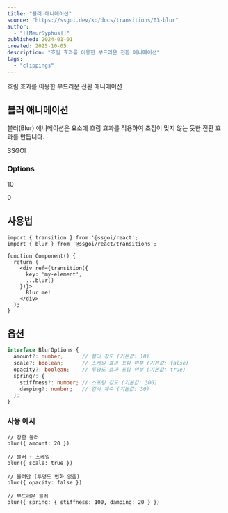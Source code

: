 ```yaml
---
title: "블러 애니메이션"
source: "https://ssgoi.dev/ko/docs/transitions/03-blur"
author:
  - "[[MeurSyphus]]"
published: 2024-01-01
created: 2025-10-05
description: "흐림 효과를 이용한 부드러운 전환 애니메이션"
tags:
  - "clippings"
---
```

흐림 효과를 이용한 부드러운 전환 애니메이션

## 블러 애니메이션

블러(Blur) 애니메이션은 요소에 흐림 효과를 적용하여 초점이 맞지 않는 듯한 전환 효과를 만듭니다.

SSGOI

### Options

10

0

## 사용법

```tsx
import { transition } from '@ssgoi/react';
import { blur } from '@ssgoi/react/transitions';

function Component() {
  return (
    <div ref={transition({
      key: 'my-element',
      ...blur()
    })}>
      Blur me!
    </div>
  );
}
```

## 옵션

```typescript
interface BlurOptions {
  amount?: number;      // 블러 강도 (기본값: 10)
  scale?: boolean;      // 스케일 효과 포함 여부 (기본값: false)
  opacity?: boolean;    // 투명도 효과 포함 여부 (기본값: true)
  spring?: {
    stiffness?: number; // 스프링 강도 (기본값: 300)
    damping?: number;   // 감쇠 계수 (기본값: 30)
  };
}
```

### 사용 예시

```tsx
// 강한 블러
blur({ amount: 20 })

// 블러 + 스케일
blur({ scale: true })

// 블러만 (투명도 변화 없음)
blur({ opacity: false })

// 부드러운 블러
blur({ spring: { stiffness: 100, damping: 20 } })
```